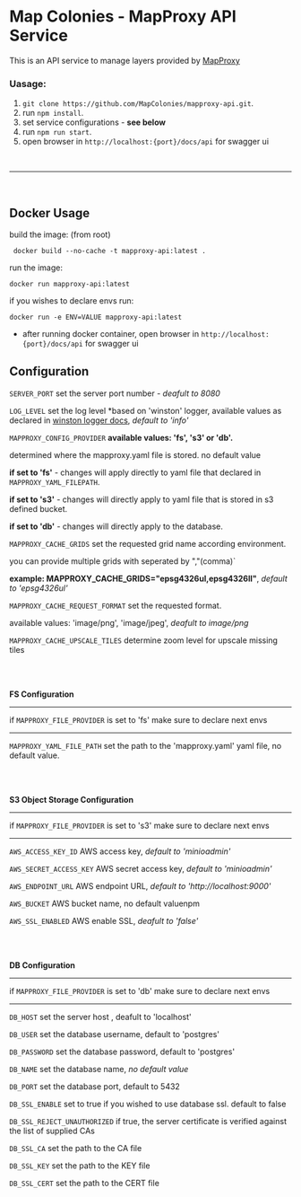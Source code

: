 # Map Colonies - MapProxy API Service

This is an API service to manage layers provided by [MapProxy](https://mapproxy.org/) 



### Uasage:

1. `git clone https://github.com/MapColonies/mapproxy-api.git`.
2. run `npm install`.
3. set service configurations - **see below**
4. run `npm run start`.
5. open browser in `http://localhost:{port}/docs/api` for swagger ui



<br>

---

<br>

## Docker Usage

build the image: 
(from root)

```
 docker build --no-cache -t mapproxy-api:latest . 
```

run the image:

```
docker run mapproxy-api:latest
```

if you wishes to declare envs run:

```
docker run -e ENV=VALUE mapproxy-api:latest
```


- after running docker container, open browser in `http://localhost:{port}/docs/api` for swagger ui

## Configuration

`SERVER_PORT` set the server port number - *deafult to 8080*

`LOG_LEVEL` set the log level *based on 'winston' logger, available values as declared in [winston logger docs](https://github.com/winstonjs/winston), *default to 'info'*

`MAPPROXY_CONFIG_PROVIDER` **available values: 'fs', 's3' or 'db'.**

 determined where the mapproxy.yaml file is stored. no default value
 
  **if set to 'fs'** - changes will apply directly 
to yaml file that declared in `MAPPROXY_YAML_FILEPATH`.

 **if set to 's3'** -  changes will directly apply to yaml file that is stored in s3 defined bucket.

 **if set to 'db'** - changes will directly apply to the database.

`MAPPROXY_CACHE_GRIDS` set the requested grid name according environment.

 you can provide multiple grids with seperated by ","(comma)`

**example: MAPPROXY_CACHE_GRIDS="epsg4326ul,epsg4326ll"**, *default to 'epsg4326ul'*

`MAPPROXY_CACHE_REQUEST_FORMAT` set the requested format.

 available values: 'image/png', 'image/jpeg', *deafult to image/png*

`MAPPROXY_CACHE_UPSCALE_TILES` determine zoom level for upscale missing tiles

<br>
<br>

**FS Configuration**

***
if `MAPPROXY_FILE_PROVIDER` is set to 'fs' make sure to declare next envs
***

`MAPPROXY_YAML_FILE_PATH` set the path to the 'mapproxy.yaml' yaml file, no default value.


<br>
<br>

**S3 Object Storage Configuration**

***
if `MAPPROXY_FILE_PROVIDER` is set to 's3' make sure to declare next envs
***

`AWS_ACCESS_KEY_ID` AWS access key, *default to 'minioadmin'*

`AWS_SECRET_ACCESS_KEY` AWS secret access key, *default to 'minioadmin'*

`AWS_ENDPOINT_URL` AWS endpoint URL, *default to 'http://localhost:9000'*

`AWS_BUCKET` AWS bucket name, no default valuenpm

`AWS_SSL_ENABLED` AWS enable SSL, *deafult to 'false'*


<br>
<br>

**DB Configuration**

***
if `MAPPROXY_FILE_PROVIDER` is set to 'db' make sure to declare next envs
****

`DB_HOST` set the server host , deafult to 'localhost'

`DB_USER` set the database username, default to 'postgres'

`DB_PASSWORD` set the database password, default to 'postgres'

`DB_NAME` set the database name, *no default value*

`DB_PORT` set the database port, default to 5432

`DB_SSL_ENABLE` set to true if you wished to use database ssl.
default to false

`DB_SSL_REJECT_UNAUTHORIZED` if true, the server certificate is verified against the list of supplied CAs

`DB_SSL_CA` set the path to the CA file

`DB_SSL_KEY` set the path to the KEY file

`DB_SSL_CERT` set the path to the CERT file
